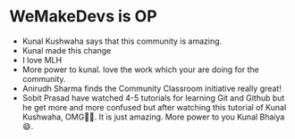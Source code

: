 # WeMakeDevs is OP

- Kunal Kushwaha says that this community is amazing.
- Kunal made this change
- I love MLH
- More power to kunal. love the work which your are doing for the community.
- Anirudh Sharma finds the Community Classroom initiative really great!
- Sobit Prasad have watched 4-5 tutorials for learning Git and Github but he get more and more  confused but after watching this tutorial of Kunal Kushwaha, OMG🦸‍♂️. It is just amazing. More power to you Kunal Bhaiya😄.

